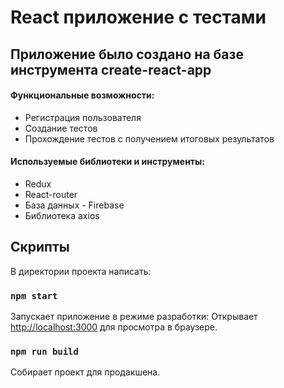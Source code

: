 # React приложение с тестами
## Приложение было создано на базе инструмента create-react-app

#### Функциональные возможности:
* Регистрация пользователя
* Создание тестов
* Прохождение тестов с получением итоговых результатов

#### Используемые библиотеки и инструменты:
* Redux
* React-router
* База данных - Firebase
* Библиотека axios

## Скрипты

В директории проекта написать:

### `npm start`

Запускает приложение в режиме разработки:
Открывает [http://localhost:3000](http://localhost:3000) для просмотра в браузере.

### `npm run build`

Собирает проект для продакшена.
